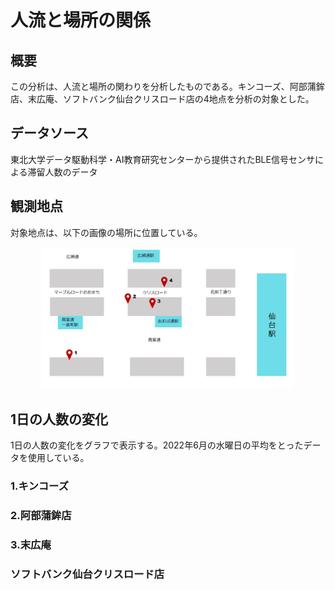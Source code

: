 # 人流と場所の関係
## 概要
この分析は、人流と場所の関わりを分析したものである。キンコーズ、阿部蒲鉾店、末広庵、ソフトバンク仙台クリスロード店の4地点を分析の対象とした。

## データソース
東北大学データ駆動科学・AI教育研究センターから提供されたBLE信号センサによる滞留人数のデータ

## 観測地点
対象地点は、以下の画像の場所に位置している。
<div align="center">
<img src="img/map.jpg" alt="地図" width=80%>
</div>

## 1日の人数の変化
1日の人数の変化をグラフで表示する。2022年6月の水曜日の平均をとったデータを使用している。
### 1.キンコーズ
### 2.阿部蒲鉾店
### 3.末広庵
### ソフトバンク仙台クリスロード店
